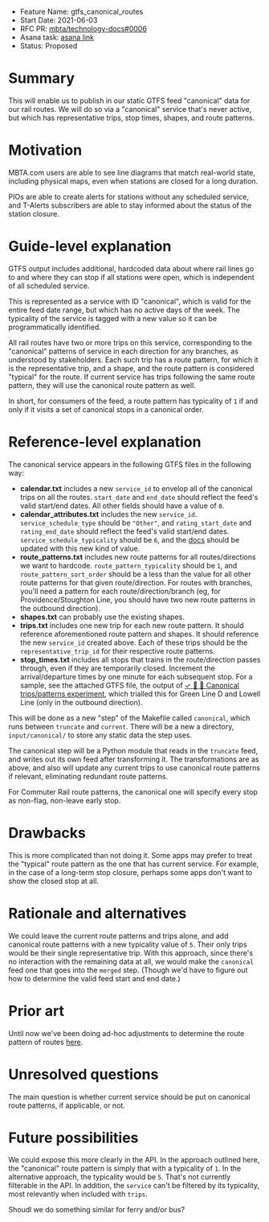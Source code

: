 - Feature Name: gtfs_canonical_routes
- Start Date: 2021-06-03
- RFC PR: [mbta/technology-docs#0006](https://github.com/mbta/technology-docs/pull/0006)
- Asana task: [asana link](https://app.asana.com/)
- Status: Proposed

# Summary

This will enable us to publish in our static GTFS feed "canonical" data for our rail routes. We will
do so via a "canonical" service that's never active, but which has representative trips, stop times,
shapes, and route patterns.

# Motivation

MBTA.com users are able to see line diagrams that match real-world state, including physical maps,
even when stations are closed for a long duration.

PIOs are able to create alerts for stations without any scheduled service, and T-Alerts subscribers
are able to stay informed about the status of the station closure.

# Guide-level explanation

GTFS output includes additional, hardcoded data about where rail lines go to and where they can stop
if all stations were open, which is independent of all scheduled service.

This is represented as a service with ID "canonical", which is valid for the entire feed date range,
but which has no active days of the week. The typicality of the service is tagged with a new value
so it can be programmatically identified.

All rail routes have two or more trips on this service, corresponding to the "canonical" patterns of
service in each direction for any branches, as understood by stakeholders. Each such trip has a
route pattern, for which it is the representative trip, and a shape, and the route pattern is
considered "typical" for the route. If current service has trips following the same route pattern,
they will use the canonical route pattern as well.

In short, for consumers of the feed, a route pattern has typicality of `1` if and only if it visits
a set of canonical stops in a canonical order.

# Reference-level explanation

The canonical service appears in the following GTFS files in the following way:

- **calendar.txt** includes a new `service_id` to envelop all of the canonical trips on all the
  routes. `start_date` and `end_date` should reflect the feed's valid start/end dates. All other
  fields should have a value of `0`.
- **calendar_attributes.txt** includes the new `service_id`. `service_schedule_type` should be
  `"Other"`, and `rating_start_date` and `rating_end_date` should reflect the feed's valid start/end
  dates. `service_schedule_typicality` should be `6`, and the
  [docs](https://github.com/mbta/gtfs-documentation/blob/master/reference/gtfs.md) should be updated
  with this new kind of value.
- **route_patterns.txt** includes new route patterns for all routes/directions we want to hardcode.
  `route_pattern_typicality` should be `1`, and `route_pattern_sort_order` should be a less than the
  value for all other route patterns for that given route/direction. For routes with branches,
  you'll need a pattern for each route/direction/branch (eg, for Providence/Stoughton Line, you
  should have two new route patterns in the outbound direction).
- **shapes.txt** can probably use the existing shapes.
- **trips.txt** includes one new trip for each new route pattern. It should reference aforementioned
  route pattern and shapes. It should reference the new `service_id` created above. Each of these
  trips should be the `representative_trip_id` for their respective route patterns.
- **stop_times.txt** includes all stops that trains in the route/direction passes through, even if
  they are temporarily closed. Increment the arrival/departure times by one minute for each
  subsequent stop. For a sample, see the attached GTFS file, the output of [✓ 🧪 🚝 Canonical
  trips/patterns experiment](https://app.asana.com/0/881264583703207/1200210504369250), which
  trialled this for Green Line D and Lowell Line (only in the outbound direction).

This will be done as a new "step" of the Makefile called `canonical`, which runs between `truncate`
and `current`. There will be a new a directory, `input/canonical/` to store any static data the step
uses.

The canonical step will be a Python module that reads in the `truncate` feed, and writes out its own
feed after transforming it. The transformations are as above, and also will update any current trips
to use canonical route patterns if relevant, eliminating redundant route patterns.

For Commuter Rail route patterns, the canonical one will specify every stop as non-flag, non-leave
early stop.

# Drawbacks

This is more complicated than not doing it. Some apps may prefer to treat the "typical" route
pattern as the one that has current service. For example, in the case of a long-term stop closure,
perhaps some apps don't want to show the closed stop at all.

# Rationale and alternatives

We could leave the current route patterns and trips alone, and add canonical route patterns with a
new typicality value of `5`. Their only trips would be their single representative trip. With this
approach, since there's no interaction with the remaining data at all, we would make the `canonical`
feed one that goes into the `merged` step. (Though we'd have to figure out how to determine the
valid feed start and end date.)

# Prior art

Until now we've been doing ad-hoc adjustments to determine the route pattern of routes
[here](https://github.com/mbta/api/blob/master/apps/state/config/config.exs#L145).

# Unresolved questions

The main question is whether current service should be put on canonical route patterns, if
applicable, or not.

# Future possibilities

We could expose this more clearly in the API. In the approach outlined here, the "canonical" route
pattern is simply that with a typicality of `1`. In the alternative approach, the typicality would
be `5`. That's not currently filterable in the API. In addition, the `service` can't be filtered by
its typicality, most relevantly when included with `trips`.

Shoudl we do something similar for ferry and/or bus?
